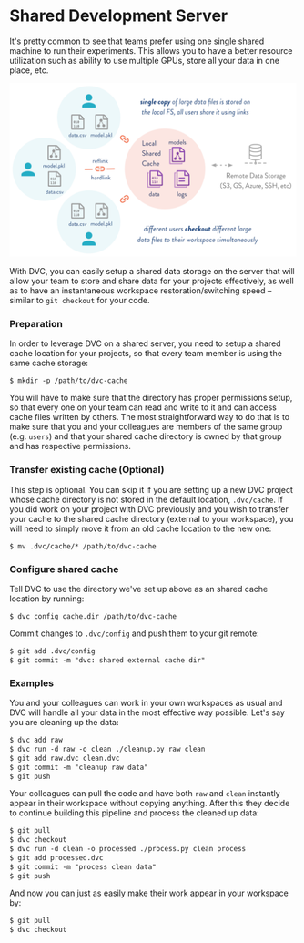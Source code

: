 # Shared Development Server

It's pretty common to see that teams prefer using one single shared machine to
run their experiments. This allows you to have a better resource utilization
such as ability to use multiple GPUs, store all your data in one place, etc.

![](/static/img/shared-server.png)

With DVC, you can easily setup a shared data storage on the server that will
allow your team to store and share data for your projects effectively, as well
as to have an instantaneous <abbr>workspace</abbr> restoration/switching speed –
similar to `git checkout` for your code.

### Preparation

In order to leverage DVC on a shared server, you need to setup a shared
<abbr>cache</abbr> location for your <abbr>projects</abbr>, so that every team
member is using the same cache storage:

```dvc
$ mkdir -p /path/to/dvc-cache
```

You will have to make sure that the directory has proper permissions setup, so
that every one on your team can read and write to it and can access cache files
written by others. The most straightforward way to do that is to make sure that
you and your colleagues are members of the same group (e.g. `users`) and that
your shared cache directory is owned by that group and has respective
permissions.

### Transfer existing cache (Optional)

This step is optional. You can skip it if you are setting up a new DVC project
whose cache directory is not stored in the default location, `.dvc/cache`. If
you did work on your project with DVC previously and you wish to transfer your
cache to the shared cache directory (external to your workspace), you will need
to simply move it from an old cache location to the new one:

```dvc
$ mv .dvc/cache/* /path/to/dvc-cache
```

### Configure shared cache

Tell DVC to use the directory we've set up above as an shared cache location by
running:

```dvc
$ dvc config cache.dir /path/to/dvc-cache
```

Commit changes to `.dvc/config` and push them to your git remote:

```dvc
$ git add .dvc/config
$ git commit -m "dvc: shared external cache dir"
```

### Examples

You and your colleagues can work in your own <abbr>workspaces</abbr> as usual
and DVC will handle all your data in the most effective way possible. Let's say
you are cleaning up the data:

```dvc
$ dvc add raw
$ dvc run -d raw -o clean ./cleanup.py raw clean
$ git add raw.dvc clean.dvc
$ git commit -m "cleanup raw data"
$ git push
```

Your colleagues can pull the code and have both `raw` and `clean` instantly
appear in their workspace without copying anything. After this they decide to
continue building this pipeline and process the cleaned up data:

```dvc
$ git pull
$ dvc checkout
$ dvc run -d clean -o processed ./process.py clean process
$ git add processed.dvc
$ git commit -m "process clean data"
$ git push
```

And now you can just as easily make their work appear in your workspace by:

```dvc
$ git pull
$ dvc checkout
```
